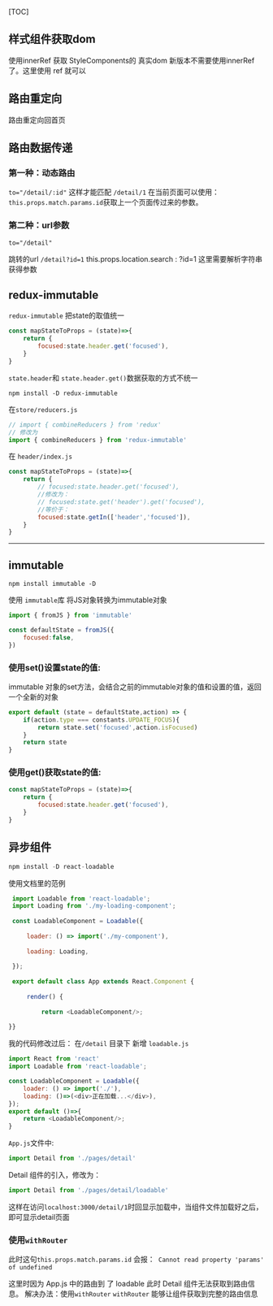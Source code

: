 [TOC]
## 样式组件获取dom
使用innerRef 获取 StyleComponents的 真实dom
新版本不需要使用innerRef了。这里使用 ref 就可以

## 路由重定向
路由重定向回首页
<Redirect to='/'>

## 路由数据传递
### 第一种：动态路由
`to="/detail/:id"`
这样才能匹配 `/detail/1`
在当前页面可以使用：`this.props.match.params.id`获取上一个页面传过来的参数。

### 第二种：url参数
`to="/detail"`

跳转的url `/detail?id=1`
this.props.location.search : ?id=1
这里需要解析字符串获得参数



## redux-immutable
`redux-immutable` 把state的取值统一

```javascript
const mapStateToProps = (state)=>{
    return {
        focused:state.header.get('focused'),
    }
}
```
`state.header`和 `state.header.get()`数据获取的方式不统一
```
npm install -D redux-immutable
```
在`store/reducers.js`
```javascript
// import { combineReducers } from 'redux'
// 修改为
import { combineReducers } from 'redux-immutable'
```

在 `header/index.js`
```javascript
const mapStateToProps = (state)=>{
    return {
        // focused:state.header.get('focused'),
        //修改为：
        // focused:state.get('header').get('focused'),
        //等价于：
        focused:state.getIn(['header','focused']),
    }
}
```
---
## immutable

```
npm install immutable -D
```

使用 `immutable`库 将JS对象转换为immutable对象

```javascript
import { fromJS } from 'immutable'

const defaultState = fromJS({
    focused:false,
})
```

### 使用set()设置state的值:
immutable 对象的set方法，会结合之前的immutable对象的值和设置的值，返回一个全新的对象
```javascript
export default (state = defaultState,action) => {
    if(action.type === constants.UPDATE_FOCUS){
        return state.set('focused',action.isFocused)
    }
    return state
}
```
### 使用get()获取state的值:
```javascript
const mapStateToProps = (state)=>{
    return {
        focused:state.header.get('focused'),
    }
}
```


## 异步组件
```javascript
npm install -D react-loadable
```

使用文档里的范例
```javascript
 import Loadable from 'react-loadable';
 import Loading from './my-loading-component';
 
 const LoadableComponent = Loadable({
 
     loader: () => import('./my-component'),
 
     loading: Loading,
 
 });
 
 export default class App extends React.Component {
 
     render() {
 
         return <LoadableComponent/>;
 
}}
```

我的代码修改过后：
在`/detail` 目录下 新增 `loadable.js`
```javascript
import React from 'react'
import Loadable from 'react-loadable';

const LoadableComponent = Loadable({
    loader: () => import('./'),
    loading: ()=>(<div>正在加载...</div>),
});
export default ()=>{
    return <LoadableComponent/>;
}
```

`App.js`文件中:
```javascript
import Detail from './pages/detail'
```
Detail 组件的引入，修改为：
```javascript
import Detail from './pages/detail/loadable'
```
这样在访问`localhost:3000/detail/1`时回显示加载中，当组件文件加载好之后，即可显示detail页面

### 使用`withRouter`
此时这句`this.props.match.params.id` 会报：` Cannot read property 'params' of undefined`

这里时因为 App.js 中的路由到 了 loadable 此时 Detail 组件无法获取到路由信息。
解决办法：使用`withRouter`
`withRouter` 能够让组件获取到完整的路由信息